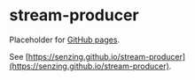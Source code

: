 # stream-producer

Placeholder for [GitHub pages](https://pages.github.com/).

See [https://senzing.github.io/stream-producer](https://senzing.github.io/stream-producer).
